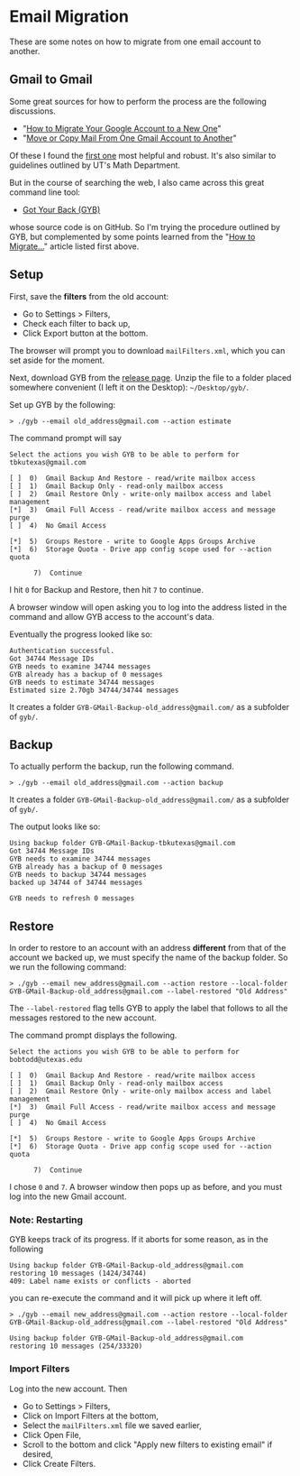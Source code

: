 # Email Migration

These are some notes on how to migrate from one email account to another.

## Gmail to Gmail

Some great sources for how to perform the process are the following discussions.

* "[How to Migrate Your Google Account to a New One](http://www.howtogeek.com/148036/how-to-migrate-your-google-account-to-a-new-one/)"
* "[Move or Copy Mail From One Gmail Account to Another](https://www.lifewire.com/move-or-copy-mail-from-one-gmail-account-to-another-1171948)"

Of these I found the [first one](http://www.howtogeek.com/148036/how-to-migrate-your-google-account-to-a-new-one/) most helpful and robust.  It's also similar to guidelines outlined by UT's Math Department.

But in the course of searching the web, I also came across this great command line tool:

* [Got Your Back (GYB)](https://github.com/jay0lee/got-your-back/wiki)

whose source code is on GitHub.  So I'm trying the procedure outlined by GYB, but complemented by some points learned from the "[How to Migrate...](http://www.howtogeek.com/148036/how-to-migrate-your-google-account-to-a-new-one/)" article listed first above.

## Setup

First, save the **filters** from the old account:

* Go to Settings > Filters,
* Check each filter to back up,
* Click Export button at the bottom.

The browser will prompt you to download `mailFilters.xml`, which you can set aside for the moment.

Next, download GYB from the [release page](https://github.com/jay0lee/got-your-back/releases).  Unzip the file to a folder placed somewhere convenient (I left it on the Desktop): `~/Desktop/gyb/`.

Set up GYB by the following:

```
> ./gyb --email old_address@gmail.com --action estimate
```

The command prompt will say

```
Select the actions you wish GYB to be able to perform for tbkutexas@gmail.com

[ ]  0)  Gmail Backup And Restore - read/write mailbox access
[ ]  1)  Gmail Backup Only - read-only mailbox access
[ ]  2)  Gmail Restore Only - write-only mailbox access and label management
[*]  3)  Gmail Full Access - read/write mailbox access and message purge
[ ]  4)  No Gmail Access

[*]  5)  Groups Restore - write to Google Apps Groups Archive
[*]  6)  Storage Quota - Drive app config scope used for --action quota

      7)  Continue
```

I hit `0` for Backup and Restore, then hit `7` to continue.

A browser window will open asking you to log into the address listed in the command and allow GYB access to the account's data.

Eventually the progress looked like so:

```
Authentication successful.
Got 34744 Message IDs                                                           
GYB needs to examine 34744 messages
GYB already has a backup of 0 messages
GYB needs to estimate 34744 messages
Estimated size 2.70gb 34744/34744 messages                                      
```

It creates a folder `GYB-GMail-Backup-old_address@gmail.com/` as a subfolder of `gyb/`.

## Backup

To actually perform the backup, run the following command.

```
> ./gyb --email old_address@gmail.com --action backup
```

It creates a folder `GYB-GMail-Backup-old_address@gmail.com/` as a subfolder of `gyb/`.

The output looks like so:

```
Using backup folder GYB-GMail-Backup-tbkutexas@gmail.com
Got 34744 Message IDs                                                           
GYB needs to examine 34744 messages
GYB already has a backup of 0 messages
GYB needs to backup 34744 messages
backed up 34744 of 34744 messages                                               

GYB needs to refresh 0 messages
```

## Restore

In order to restore to an account with an address **different** from that of the account we backed up, we must specify the name of the backup folder.  So we run the following command:

```
> ./gyb --email new_address@gmail.com --action restore --local-folder GYB-GMail-Backup-old_address@gmail.com --label-restored "Old Address"
```

The `--label-restored` flag tells GYB to apply the label that follows to all the messages restored to the new account.

The command prompt displays the following.

```
Select the actions you wish GYB to be able to perform for bobtodd@utexas.edu

[ ]  0)  Gmail Backup And Restore - read/write mailbox access
[ ]  1)  Gmail Backup Only - read-only mailbox access
[ ]  2)  Gmail Restore Only - write-only mailbox access and label management
[*]  3)  Gmail Full Access - read/write mailbox access and message purge
[ ]  4)  No Gmail Access

[*]  5)  Groups Restore - write to Google Apps Groups Archive
[*]  6)  Storage Quota - Drive app config scope used for --action quota

      7)  Continue

```

I chose `0` and `7`.  A browser window then pops up as before, and you must log into the new Gmail account.

### Note: Restarting

GYB keeps track of its progress.  If it aborts for some reason, as in the following

```
Using backup folder GYB-GMail-Backup-old_address@gmail.com
restoring 10 messages (1424/34744)                                              
409: Label name exists or conflicts - aborted
```

you can re-execute the command and it will pick up where it left off.

```
> ./gyb --email new_address@gmail.com --action restore --local-folder GYB-GMail-Backup-old_address@gmail.com --label-restored "Old Address"

Using backup folder GYB-GMail-Backup-old_address@gmail.com
restoring 10 messages (254/33320)
```

### Import Filters

Log into the new account.  Then

* Go to Settings > Filters,
* Click on Import Filters at the bottom,
* Select the `mailFilters.xml` file we saved earlier,
* Click Open File,
* Scroll to the bottom and click "Apply new filters to existing email" if desired,
* Click Create Filters.